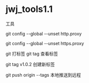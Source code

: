 # jwj_tools1.1
工具

git config --global --unset http.proxy

git config --global --unset https.proxy

git 打标签
git tag 查看标签

git tag v1.0.2 创建新标签

git push origin --tags 本地推送到远程
